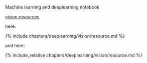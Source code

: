 Machine learning and deeplearning notebook

[vision resources](chapters/deeplearning/vision/resource.md)

 here:
 
 {% include chapters/deeplearning/vision/resource.md %}
 
 
 and here:
 
 {% include_relative  chapters/deeplearning/vision/resource.md %}
 
 
  
